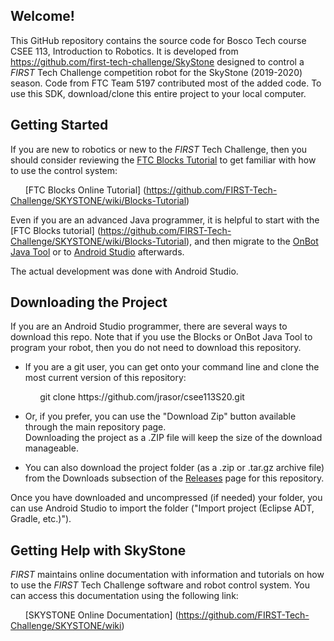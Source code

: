
## Welcome!
This GitHub repository contains the source code for Bosco Tech course CSEE 113, Introduction to
Robotics. It is developed from https://github.com/first-tech-challenge/SkyStone designed to control 
a *FIRST* Tech Challenge competition robot for the SkyStone (2019-2020) season. Code from FTC Team 
5197 contributed most of the added code.
To use this SDK, download/clone this entire project to your local computer.

## Getting Started
If you are new to robotics or new to the *FIRST* Tech Challenge, then you should consider reviewing 
the [FTC Blocks Tutorial](https://github.com/FIRST-Tech-Challenge/SKYSTONE/wiki/Blocks-Tutorial) 
to get familiar with how to use the control system:  

&nbsp;&nbsp;&nbsp;&nbsp;&nbsp;&nbsp;[FTC Blocks Online Tutorial]
(https://github.com/FIRST-Tech-Challenge/SKYSTONE/wiki/Blocks-Tutorial)

Even if you are an advanced Java programmer, it is helpful to start with the [FTC Blocks tutorial]
(https://github.com/FIRST-Tech-Challenge/SKYSTONE/wiki/Blocks-Tutorial), and then migrate to the 
[OnBot Java Tool](https://github.com/FIRST-Tech-Challenge/SKYSTONE/wiki/OnBot-Java-Tutorial) or to 
[Android Studio](https://github.com/FIRST-Tech-Challenge/SKYSTONE/wiki/Android-Studio-Tutorial) 
afterwards.

The actual development was done with Android Studio.

## Downloading the Project
If you are an Android Studio programmer, there are several ways to download this repo.  Note that 
if you use the Blocks or OnBot Java Tool to program your robot, then you do not need to download 
this repository.

* If you are a git user, you can get onto your command line and clone the most current version of 
this repository:

<p>&nbsp;&nbsp;&nbsp;&nbsp;&nbsp;&nbsp;&nbsp;&nbsp;&nbsp;&nbsp;&nbsp;&nbsp;git clone 
https://github.com/jrasor/csee113S20.git</p>

* Or, if you prefer, you can use the "Download Zip" button available through the main repository page.  
Downloading the project as a .ZIP file will keep the size of the download manageable.

* You can also download the project folder (as a .zip or .tar.gz archive file) from the Downloads 
subsection of the [Releases](https://github.com/jrasor/csee113S20/releases) page for this repository.

Once you have downloaded and uncompressed (if needed) your folder, you can use Android Studio to 
import the folder  ("Import project (Eclipse ADT, Gradle, etc.)").

## Getting Help with SkyStone
*FIRST* maintains online documentation with information and tutorials on how to use the *FIRST* Tech 
Challenge software and robot control system.  You can access this documentation using the following link:

&nbsp;&nbsp;&nbsp;&nbsp;&nbsp;&nbsp;[SKYSTONE Online Documentation]
(https://github.com/FIRST-Tech-Challenge/SKYSTONE/wiki)
